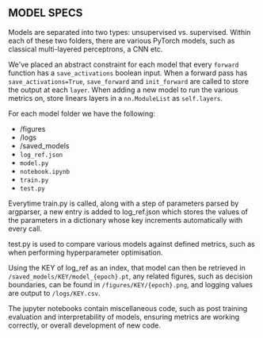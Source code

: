 ## MODEL SPECS

Models are separated into two types: unsupervised vs. supervised. Within each of these two folders, there are various PyTorch models, such as classical multi-layered perceptrons, a CNN etc. 

We've placed an abstract constraint for each model that every `forward` function has a `save_activations` boolean input. When a forward pass has `save_activations=True`, `save_forward` and `init_forward` are called to store the output at each `layer`. When adding a new model to run the various metrics on, store linears layers in a `nn.ModuleList` as `self.layers`. 

For each model folder we have the following:

- /figures
- /logs
- /saved_models
- `log_ref.json`
- `model.py`
- `notebook.ipynb`
- `train.py`
- `test.py`

Everytime train.py is called, along with a step of parameters parsed by argparser, a new entry is added to log_ref.json which stores the values of the parameters in a dictionary whose key increments automatically with every call. 

test.py is used to compare various models against defined metrics, such as when performing hyperparameter optimisation.

Using the KEY of log_ref as an index, that model can then be retrieved in `/saved_models/KEY/model_{epoch}.pt`, any related figures, such as decision boundaries, can be found in `/figures/KEY/{epoch}.png`, and logging values are output to `/logs/KEY.csv`.

The jupyter notebooks contain miscellaneous code, such as post training evaluation and interpretability of models, ensuring metrics are working correctly, or overall development of new code.
